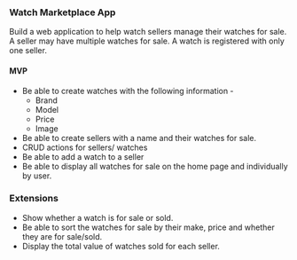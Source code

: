### Watch Marketplace  App

Build a web application to help watch sellers manage their watches for sale. A seller may have multiple watches for sale. A watch is registered with only one seller.

#### MVP

- Be able to create watches with the following information -
  - Brand
  - Model
  - Price
  - Image
- Be able to create sellers with a name and their watches for sale.
- CRUD actions for sellers/ watches
- Be able to add a watch to a seller
- Be able to display all watches for sale on the home page and individually by user.

###  Extensions

- Show whether a watch is for sale or sold.
- Be able to sort the watches for sale by their make, price and whether they are for sale/sold.
- Display the total value of watches sold for each seller.

